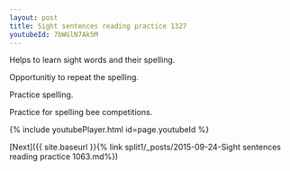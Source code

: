 ```yaml
---
layout: post
title: Sight sentences reading practice 1327
youtubeId: 7bWGlN7Ak5M
---
```

 
 
Helps to learn sight words and their spelling.

Opportunitiy to repeat the spelling. 

Practice spelling. 
 
Practice for spelling bee competitions. 
 
{% include youtubePlayer.html id=page.youtubeId %}
 
 

[Next]({{ site.baseurl }}{% link  split1/_posts/2015-09-24-Sight sentences reading practice 1063.md%})
 
